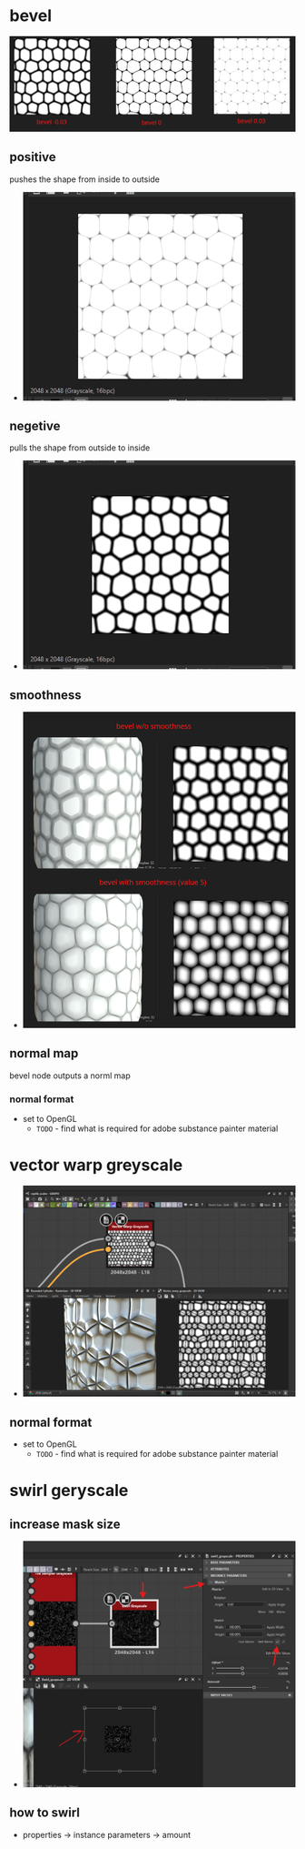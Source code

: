 # bevel

<img src="./images/effects-nodes/bevel-node.png">

## positive

pushes the shape from inside to outside

- <img src="./images/effects-nodes/bevel-node-positive.gif">

## negetive

pulls the shape from outside to inside

- <img src="./images/effects-nodes/bevel-node-negetive.gif">

## smoothness

- <img src="./images/effects-nodes/bevel-node-smoothness.png">

## normal map

bevel node outputs a norml map

### normal format

- set to OpenGL
  - `TODO` - find what is required for adobe substance painter material

# vector warp greyscale

- <img src="./images/effects-nodes/vector-warp-greyscale.png">

## normal format

- set to OpenGL
  - `TODO` - find what is required for adobe substance painter material

# swirl geryscale

## increase mask size

- <img src="./images/effects-nodes/swirl-greyscale-inc-size-cover.png">

## how to swirl

- properties -> instance parameters -> amount
